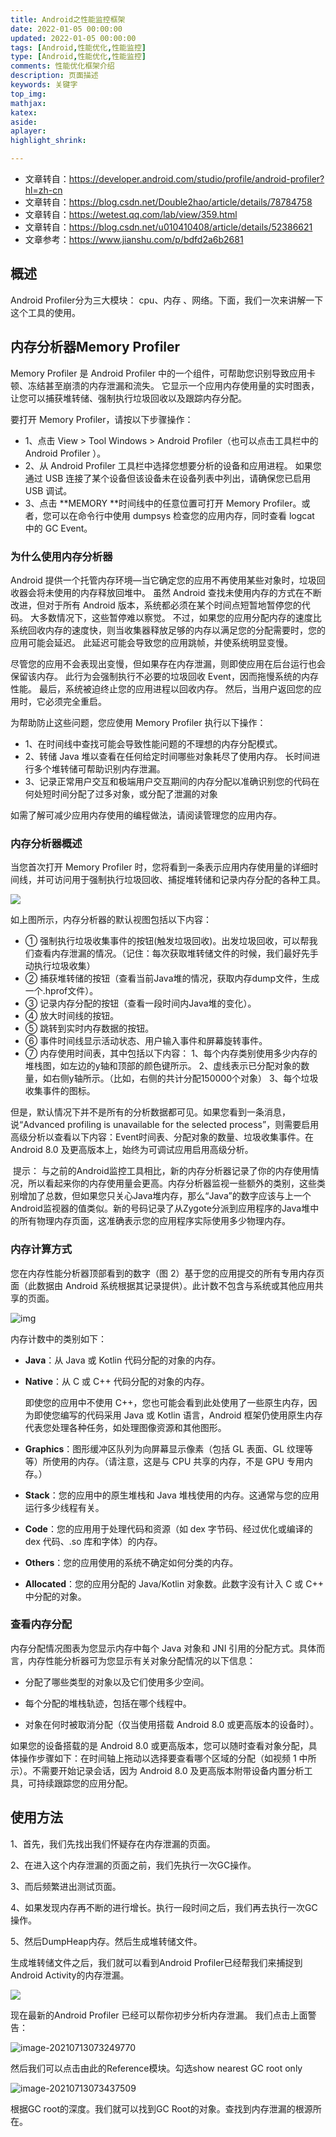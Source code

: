 ```yaml
---
title: Android之性能监控框架
date: 2022-01-05 00:00:00
updated: 2022-01-05 00:00:00
tags: [Android,性能优化,性能监控]
type: [Android,性能优化,性能监控]
comments: 性能优化框架介绍
description: 页面描述
keywords: 关键字
top_img:
mathjax:
katex:
aside:
aplayer:
highlight_shrink:

---
```


- 文章转自：https://developer.android.com/studio/profile/android-profiler?hl=zh-cn
- 文章转自：https://blog.csdn.net/Double2hao/article/details/78784758
- 文章转自：https://wetest.qq.com/lab/view/359.html
- 文章转自：https://blog.csdn.net/u010410408/article/details/52386621
- 文章参考：https://www.jianshu.com/p/bdfd2a6b2681

## 概述

Android Profiler分为三大模块： cpu、内存 、网络。下面，我们一次来讲解一下这个工具的使用。


## 内存分析器Memory Profiler

Memory Profiler 是 Android Profiler 中的一个组件，可帮助您识别导致应用卡顿、冻结甚至崩溃的内存泄漏和流失。 它显示一个应用内存使用量的实时图表，让您可以捕获堆转储、强制执行垃圾回收以及跟踪内存分配。

要打开 Memory Profiler，请按以下步骤操作：

- 1、点击 View > Tool Windows > Android Profiler（也可以点击工具栏中的 Android Profiler ）。
- 2、从 Android Profiler 工具栏中选择您想要分析的设备和应用进程。 如果您通过 USB 连接了某个设备但该设备未在设备列表中列出，请确保您已启用 USB 调试。
- 3、点击 **MEMORY **时间线中的任意位置可打开 Memory Profiler。或者，您可以在命令行中使用 dumpsys 检查您的应用内存，同时查看 logcat 中的 GC Event。


### 为什么使用内存分析器

Android 提供一个托管内存环境—当它确定您的应用不再使用某些对象时，垃圾回收器会将未使用的内存释放回堆中。 虽然 Android 查找未使用内存的方式在不断改进，但对于所有 Android 版本，系统都必须在某个时间点短暂地暂停您的代码。 大多数情况下，这些暂停难以察觉。 不过，如果您的应用分配内存的速度比系统回收内存的速度快，则当收集器释放足够的内存以满足您的分配需要时，您的应用可能会延迟。 此延迟可能会导致您的应用跳帧，并使系统明显变慢。

尽管您的应用不会表现出变慢，但如果存在内存泄漏，则即使应用在后台运行也会保留该内存。 此行为会强制执行不必要的垃圾回收 Event，因而拖慢系统的内存性能。 最后，系统被迫终止您的应用进程以回收内存。 然后，当用户返回您的应用时，它必须完全重启。

为帮助防止这些问题，您应使用 Memory Profiler 执行以下操作：
- 1、在时间线中查找可能会导致性能问题的不理想的内存分配模式。
- 2、转储 Java 堆以查看在任何给定时间哪些对象耗尽了使用内存。 长时间进行多个堆转储可帮助识别内存泄漏。
- 3、记录正常用户交互和极端用户交互期间的内存分配以准确识别您的代码在何处短时间分配了过多对象，或分配了泄漏的对象

如需了解可减少应用内存使用的编程做法，请阅读管理您的应用内存。

### 内存分析器概述

当您首次打开 Memory Profiler 时，您将看到一条表示应用内存使用量的详细时间线，并可访问用于强制执行垃圾回收、捕捉堆转储和记录内存分配的各种工具。

![](https://gitee.com/frewen1225/ImageUploader/raw/master/img/20210306182445.png)

如上图所示，内存分析器的默认视图包括以下内容：

- ① 强制执行垃圾收集事件的按钮(触发垃圾回收)。出发垃圾回收，可以帮我们查看内存泄漏的情况。（记住：每次获取堆转储文件的时候，我们最好先手动执行垃圾收集）
- ② 捕获堆转储的按钮（查看当前Java堆的情况，获取内存dump文件，生成一个.hprof文件）。
- ③ 记录内存分配的按钮（查看一段时间内Java堆的变化）。
- ④ 放大时间线的按钮。
- ⑤ 跳转到实时内存数据的按钮。
- ⑥ 事件时间线显示活动状态、用户输入事件和屏幕旋转事件。
- ⑦ 内存使用时间表，其中包括以下内容： 
1、每个内存类别使用多少内存的堆栈图，如左边的y轴和顶部的颜色键所示。
2、虚线表示已分配对象的数量，如右侧y轴所示。（比如，右侧的共计分配150000个对象）
3、每个垃圾收集事件的图标。

但是，默认情况下并不是所有的分析数据都可见。如果您看到一条消息，说“Advanced profiling is unavailable for the selected process”，则需要启用高级分析以查看以下内容：Event时间表、分配对象的数量、垃圾收集事件。在 Android 8.0 及更高版本上，始终为可调试应用启用高级分析。

​		提示： 与之前的Android监控工具相比，新的内存分析器记录了你的内存使用情况，所以看起来你的内存使用量会更高。内存分析器监视一些额外的类别，这些类别增加了总数，但如果您只关心Java堆内存，那么“Java”的数字应该与上一个Android监视器的值类似。新的号码记录了从Zygote分派到应用程序的Java堆中的所有物理内存页面，这准确表示您的应用程序实际使用多少物理内存。

### 内存计算方式

您在内存性能分析器顶部看到的数字（图 2）基于您的应用提交的所有专用内存页面（此数据由 Android 系统根据其记录提供）。此计数不包含与系统或其他应用共享的页面。

![img](https://developer.android.com/studio/images/profile/memory-profiler-counts_2x.png?hl=zh-cn)

内存计数中的类别如下：

- **Java**：从 Java 或 Kotlin 代码分配的对象的内存。

- **Native**：从 C 或 C++ 代码分配的对象的内存。

  即使您的应用中不使用 C++，您也可能会看到此处使用了一些原生内存，因为即使您编写的代码采用 Java 或 Kotlin 语言，Android 框架仍使用原生内存代表您处理各种任务，如处理图像资源和其他图形。

- **Graphics**：图形缓冲区队列为向屏幕显示像素（包括 GL 表面、GL 纹理等等）所使用的内存。（请注意，这是与 CPU 共享的内存，不是 GPU 专用内存。）

- **Stack**：您的应用中的原生堆栈和 Java 堆栈使用的内存。这通常与您的应用运行多少线程有关。

- **Code**：您的应用用于处理代码和资源（如 dex 字节码、经过优化或编译的 dex 代码、.so 库和字体）的内存。

- **Others**：您的应用使用的系统不确定如何分类的内存。

- **Allocated**：您的应用分配的 Java/Kotlin 对象数。此数字没有计入 C 或 C++ 中分配的对象。



### 查看内存分配		

内存分配情况图表为您显示内存中每个 Java 对象和 JNI 引用的分配方式。具体而言，内存性能分析器可为您显示有关对象分配情况的以下信息：

- 分配了哪些类型的对象以及它们使用多少空间。

- 每个分配的堆栈轨迹，包括在哪个线程中。

- 对象在何时被取消分配（仅当使用搭载 Android 8.0 或更高版本的设备时）。

  

如果您的设备搭载的是 Android 8.0 或更高版本，您可以随时查看对象分配，具体操作步骤如下：在时间轴上拖动以选择要查看哪个区域的分配（如视频 1 中所示）。不需要开始记录会话，因为 Android 8.0 及更高版本附带设备内置分析工具，可持续跟踪您的应用分配。



## 使用方法

1、首先，我们先找出我们怀疑存在内存泄漏的页面。

2、在进入这个内存泄漏的页面之前，我们先执行一次GC操作。

3、而后频繁进出测试页面。

4、如果发现内存再不断的进行增长。执行一段时间之后，我们再去执行一次GC操作。

5、然后DumpHeap内存。然后生成堆转储文件。

生成堆转储文件之后，我们就可以看到Android Profiler已经帮我们来捕捉到Android Activity的内存泄漏。

![](https://gitee.com/frewen1225/ImageUploader/raw/master/img/20210713072554.png)



现在最新的Android Profiler 已经可以帮你初步分析内存泄漏。 我们点击上面警告：

![image-20210713073249770](https://gitee.com/frewen1225/ImageUploader/raw/master/img/20210713073249.png)



然后我们可以点击由此的Reference模块。勾选show nearest GC root only

![image-20210713073437509](https://gitee.com/frewen1225/ImageUploader/raw/master/img/20210713073437.png)

根据GC root的深度。我们就可以找到GC Root的对象。查找到内存泄漏的根源所在。


